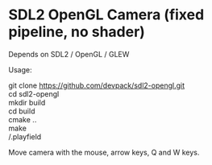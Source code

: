 # SDL2 OpenGL Camera (fixed pipeline, no shader)

Depends on SDL2 / OpenGL / GLEW

Usage:

git clone https://github.com/devpack/sdl2-opengl.git  
cd sdl2-opengl  
mkdir build  
cd build  
cmake ..  
make  
/.playfield  


Move camera with the mouse, arrow keys, Q and W keys.


